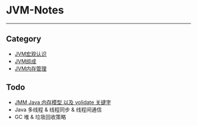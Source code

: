 # JVM-Notes

---

## Category

- [JVM宏观认识](https://github.com/jiwenxing/JVM-Notes/blob/master/docs/1-1-JVM%E5%AE%8F%E8%A7%82%E8%AE%A4%E8%AF%86.md)
- [JVM组成](https://github.com/jiwenxing/JVM-Notes/blob/master/docs/1-2-JVM%E7%BB%84%E6%88%90.md)
- [JVM内存管理](https://github.com/jiwenxing/JVM-Notes/blob/master/docs/1-3-JVM%E5%86%85%E5%AD%98%E7%AE%A1%E7%90%86.md)



## Todo

- [JMM Java 内存模型 以及 volidate 关键字](https://zhuanlan.zhihu.com/p/29881777)
- Java 多线程 & 线程同步 & 线程间通信
- GC 堆 & 垃圾回收策略


